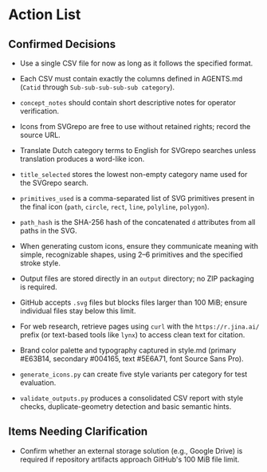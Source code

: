 # Action List

## Confirmed Decisions
- Use a single CSV file for now as long as it follows the specified format.
- Each CSV must contain exactly the columns defined in AGENTS.md (`Catid` through `Sub-sub-sub-sub-sub category`).
- `concept_notes` should contain short descriptive notes for operator verification.
- Icons from SVGrepo are free to use without retained rights; record the source URL.
- Translate Dutch category terms to English for SVGrepo searches unless translation produces a word-like icon.
- `title_selected` stores the lowest non-empty category name used for the SVGrepo search.
- `primitives_used` is a comma-separated list of SVG primitives present in the final icon (`path`, `circle`, `rect`, `line`, `polyline`, `polygon`).
- `path_hash` is the SHA-256 hash of the concatenated `d` attributes from all paths in the SVG.
- When generating custom icons, ensure they communicate meaning with simple, recognizable shapes, using 2–6 primitives and the specified stroke style.
- Output files are stored directly in an `output` directory; no ZIP packaging is required.
- GitHub accepts `.svg` files but blocks files larger than 100 MiB; ensure individual files stay below this limit.
- For web research, retrieve pages using `curl` with the `https://r.jina.ai/` prefix (or text-based tools like `lynx`) to access clean text for citation.

- Brand color palette and typography captured in style.md (primary #E63B14, secondary #004165, text #5E6A71, font Source Sans Pro).
- `generate_icons.py` can create five style variants per category for test evaluation.
- `validate_outputs.py` produces a consolidated CSV report with style checks,
  duplicate-geometry detection and basic semantic hints.

## Items Needing Clarification
- Confirm whether an external storage solution (e.g., Google Drive) is required if repository artifacts approach GitHub's 100 MiB file limit.
